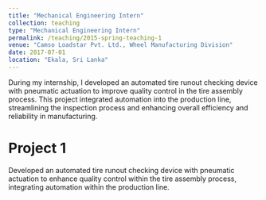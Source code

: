 ```yaml
---
title: "Mechanical Engineering Intern"
collection: teaching
type: "Mechanical Engineering Intern"
permalink: /teaching/2015-spring-teaching-1
venue: "Camso Loadstar Pvt. Ltd., Wheel Manufacturing Division"
date: 2017-07-01
location: "Ekala, Sri Lanka"
---
```


During my internship, I developed an automated tire runout checking device with pneumatic actuation to improve quality control in the tire assembly process. This project integrated automation into the production line, streamlining the inspection process and enhancing overall efficiency and reliability in manufacturing.

Project 1
======

Developed an automated tire runout checking device with pneumatic actuation to enhance quality control within the tire assembly process, integrating automation within the production line.

